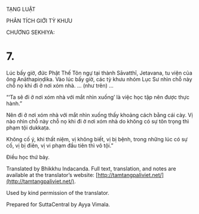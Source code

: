  

TẠNG LUẬT

PHÂN TÍCH GIỚI TỲ KHƯU

CHƯƠNG SEKHIYA:

# 7.

Lúc bấy giờ, đức Phật Thế Tôn ngự tại thành Sāvatthī, Jetavana, tu viện của ông Anāthapiṇḍika. Vào lúc bấy giờ, các tỳ khưu nhóm Lục Sư nhìn chỗ này chỗ nọ khi đi ở nơi xóm nhà. … (như trên) …

“‘Ta sẽ đi ở nơi xóm nhà với mắt nhìn xuống’ là việc học tập nên được thực hành.”

Nên đi ở nơi xóm nhà với mắt nhìn xuống thấy khoảng cách bằng cái cày. Vị nào nhìn chỗ này chỗ nọ khi đi ở nơi xóm nhà do không có sự tôn trọng thì phạm tội dukkaṭa.

Không cố ý, khi thất niệm, vị không biết, vị bị bệnh, trong những lúc có sự cố, vị bị điên, vị vi phạm đầu tiên thì vô tội.”

Điều học thứ bảy.

Translated by Bhikkhu Indacanda. Full text, translation, and notes are available at the translator’s website: [http://tamtangpaliviet.net/](http://tamtangpaliviet.net/).

Used by kind permission of the translator.

Prepared for SuttaCentral by Ayya Vimala.